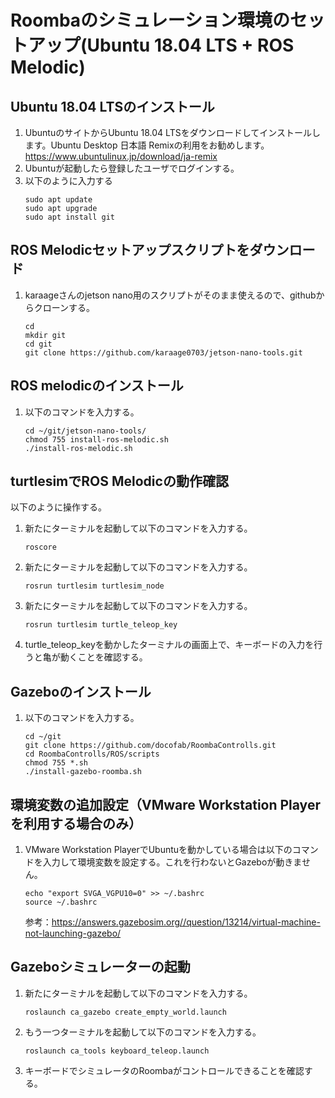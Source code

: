 # Roombaのシミュレーション環境のセットアップ(Ubuntu 18.04 LTS + ROS Melodic)

## Ubuntu 18.04 LTSのインストール

1. UbuntuのサイトからUbuntu 18.04 LTSをダウンロードしてインストールします。Ubuntu Desktop 日本語 Remixの利用をお勧めします。  
https://www.ubuntulinux.jp/download/ja-remix
1. Ubuntuが起動したら登録したユーザでログインする。
1. 以下のように入力する
    ```
    sudo apt update
    sudo apt upgrade
    sudo apt install git
    ```

## ROS Melodicセットアップスクリプトをダウンロード

1. karaageさんのjetson nano用のスクリプトがそのまま使えるので、githubからクローンする。

    ```
    cd
    mkdir git
    cd git
    git clone https://github.com/karaage0703/jetson-nano-tools.git
    ```

## ROS melodicのインストール

1. 以下のコマンドを入力する。

    ```
    cd ~/git/jetson-nano-tools/
    chmod 755 install-ros-melodic.sh
    ./install-ros-melodic.sh
    ```

## turtlesimでROS Melodicの動作確認

以下のように操作する。

1. 新たにターミナルを起動して以下のコマンドを入力する。
    ```
    roscore
    ```
1. 新たにターミナルを起動して以下のコマンドを入力する。
    ```
    rosrun turtlesim turtlesim_node
    ```
1. 新たにターミナルを起動して以下のコマンドを入力する。
    ```
    rosrun turtlesim turtle_teleop_key
    ```
1. turtle_teleop_keyを動かしたターミナルの画面上で、キーボードの入力を行うと亀が動くことを確認する。

## Gazeboのインストール

1. 以下のコマンドを入力する。

    ```
    cd ~/git
    git clone https://github.com/docofab/RoombaControlls.git
    cd RoombaControlls/ROS/scripts
    chmod 755 *.sh
    ./install-gazebo-roomba.sh
    ```

## 環境変数の追加設定（VMware Workstation Playerを利用する場合のみ）

1. VMware Workstation PlayerでUbuntuを動かしている場合は以下のコマンドを入力して環境変数を設定する。これを行わないとGazeboが動きません。

    ```
    echo "export SVGA_VGPU10=0" >> ~/.bashrc
    source ~/.bashrc
    ```

    参考：https://answers.gazebosim.org//question/13214/virtual-machine-not-launching-gazebo/


## Gazeboシミュレーターの起動

1. 新たにターミナルを起動して以下のコマンドを入力する。
    ```
    roslaunch ca_gazebo create_empty_world.launch
    ```
1. もう一つターミナルを起動して以下のコマンドを入力する。
    ```
    roslaunch ca_tools keyboard_teleop.launch
    ```
1. キーボードでシミュレータのRoombaがコントロールできることを確認する。

